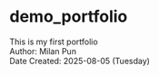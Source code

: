 # demo_portfolio
This is my first portfolio 
<br>
Author: Milan Pun 
<br>
Date Created: 2025-08-05 (Tuesday)

